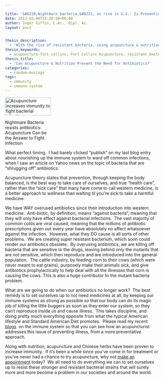 ```yaml
---

title: '&#8220;Nightmare bacteria,&#8221; on rise in U.S.: Is Prevention via Acupuncture &#038; Nutrition a Better Approach to Health Care?'
date: 2013-03-06T15:30:50+00:00
author: Inger Giffin, L.Ac., Dipl. Ac.
layout: post


thesis_description:
  - 'With the rise of resistant bacteria, using acupuncture & nutrition to prevent infections is more important than ever.   '
thesis_keywords:
  - acupuncture-fort-collins, Fort Collins Acupuncture, resistant bacteria
thesis_title:
  - 'Can Acupuncture & Nutrition Prevent the Need for Antibiotics?'
categories:
  - random-musings
tags:
  - immunity
  - immune-system
---
```

<div id="attachment_1426" style="width: 160px" class="wp-caption alignleft">
  <a href="/assets/wp-content/uploads/2013/03/baceria-acupuncturist.jpg"><img class="size-thumbnail wp-image-1426" title="bacteria acupuncturist" src="/assets/wp-content/uploads/2013/03/baceria-acupuncturist-150x59.jpg" alt="Acupuncture increases immunity to fight bacterial infection" width="150" height="59" srcset="/assets/wp-content/uploads/2013/03/baceria-acupuncturist-150x59.jpg 150w, /assets/wp-content/uploads/2013/03/baceria-acupuncturist-300x118.jpg 300w, /assets/wp-content/uploads/2013/03/baceria-acupuncturist.jpg 635w" sizes="(max-width: 150px) 100vw, 150px" /></a>
  
  <p class="wp-caption-text">
    Nightmare Bacteria resists antibiotics: Acupuncture Can be the Answer to Fight Infection
  </p>
</div>

What perfect timing.  I had barely clicked &#8220;publish&#8221; on my last blog entry about nourishing up the immune system to ward off common infections, when I saw an article on Yahoo news on the topic of bacteria that are &#8220;shrugging off&#8221; antibiotics.

Acupuncture theory states that prevention, through keeping the body balanced, is the best way to take care of ourselves, and true &#8220;health care&#8221;, rather than the &#8220;sick care&#8221; that many have come to call western medicine, is a better approach to wellness than waiting til you&#8217;re sick to take a harmful medicine.

We have WAY overused antibiotics since their introduction into western medicine.  Anti-biotic, by definition, means &#8220;against bacteria&#8221;, meaning that they will only have effect against bacterial infections.  The vast majority of common colds are viral caused, meaning that the millions of antibiotic prescriptions given out every year have absolutely no affect whatsoever against the infection.  However, what they DO cause is all sorts of other problems.  We are creating super resistant bacterium, which soon could render our antibiotics obsolete.  By overusing antibiotics, we are killing off bacteria that are sensitive to the drugs, leaving behind only the mutants that are not sensitive, which then reproduce and are introduced into the general population.  The cattle industry, by feeding corn to their cows (which were never meant to eat grains), purposely make their animals sick, and give antibiotics prophylactically to help deal with all the illnesses that corn is causing the cows. This is also a huge contributor to the mutant bacteria problem.

What are we going to do when our antibiotics no longer work?  The best remedy is to set ourselves up to not need medicines at all, by keeping our immune systems as strong as possible so that our body can do its magic job of killing the little buggers as soon as they enter our system, so they can&#8217;t reproduce inside us and cause illness.  This takes discipline, and doing pretty much everything opposite from what the typical American lifestyle and Standard American Diet promotes.  Please read my recent <a title="acupuncture for immunity" href="http://www.wisdomwaysacupuncture.com/2013/02/13/1408/" target="_blank" rel="noopener">blogs</a>  on the immune system so that you can see how an acupuncturist addresses this issue of preventing illness, from a more preventative approach.

Along with nutrition, acupuncture and Chinese herbs have been proven to increase immunity.  If it&#8217;s been a while since you&#8217;ve come in for treatment or you&#8217;ve never had a chance to try acupuncture, why not [make an appointment](http://www.wisdomwaysacupuncture.com/acupuncture-appointment-scheduling/) today?  We all need to do everything we can to set ourselves up to resist these stronger and resistant bacterial strains that will surely more and more become a problem in our societies and around the world.